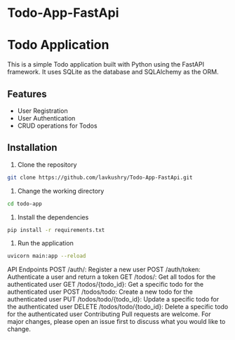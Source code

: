 # Todo-App-FastApi
# Todo Application

This is a simple Todo application built with Python using the FastAPI framework. It uses SQLite as the database and SQLAlchemy as the ORM.

## Features

- User Registration
- User Authentication
- CRUD operations for Todos

## Installation

1. Clone the repository
```bash
git clone https://github.com/lavkushry/Todo-App-FastApi.git
```
1. Change the working directory
```bash
cd todo-app
```
1. Install the dependencies
```bash
pip install -r requirements.txt
``` 
1. Run the application
```bash
uvicorn main:app --reload
```
API Endpoints
POST /auth/: Register a new user
POST /auth/token: Authenticate a user and return a token
GET /todos/: Get all todos for the authenticated user
GET /todos/{todo_id}: Get a specific todo for the authenticated user
POST /todos/todo: Create a new todo for the authenticated user
PUT /todos/todo/{todo_id}: Update a specific todo for the authenticated user
DELETE /todos/todo/{todo_id}: Delete a specific todo for the authenticated user
Contributing
Pull requests are welcome. For major changes, please open an issue first to discuss what you would like to change. 